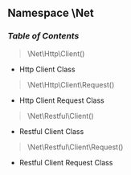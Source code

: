 ## Namespace \Net

### _Table of Contents_

> \Net\Http\Client()
- Http Client Class

> \Net\Http\Client\Request()
- Http Client Request Class

> \Net\Restful\Client()
- Restful Client Class

> \Net\Restful\Client\Request()
- Restful Client Request Class

